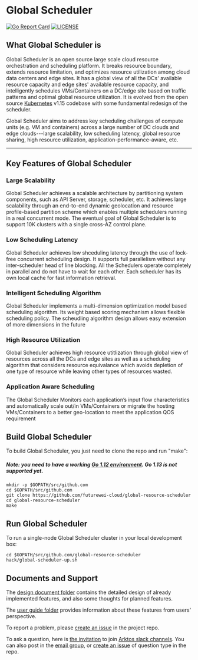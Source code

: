 # Global Scheduler

[![Go Report Card](https://goreportcard.com/badge/github.com/futurewei-cloud/arktos)](https://goreportcard.com/report/github.com/futurewei-cloud/arktos)
[![LICENSE](https://img.shields.io/badge/license-apache%202.0-green)](https://github.com/futurewei-cloud/arktos/blob/master/LICENSE)

## What Global Scheduler is

Global Scheduler is an open source large scale cloud resource orchestration and scheduling platform.
It breaks resource boundary, extends resource limitation, and optimizes resource utilization among cloud data centers and edge sites.
It has a global view of all the DCs' available resource capacity and edge sites' available resource capacity, and intelligently schedules
VMs/Containers on a DC/edge site based on traffic patterns and optimal global resource utilization. It is evolved from the open source [Kubernetes](https://github.com/kubernetes/kubernetesh) v1.15 codebase with some fundamental redesign of the scheduler.

Global Scheduler aims to address key scheduling challenges of compute units (e.g. VM and containers) across
a large number of DC clouds and edge clouds---large scalability, low scheduling latency, global resource sharing, high resource utilization, 
application-performance-aware, etc.  

----

## Key Features of Global Scheduler


### Large Scalability

Global Scheduler achieves a scalable architecture by partitioning system components, such as API Server, storage, scheduler, etc. 
It achieves large scalability through an end-to-end dynamic geolocation and resource profile-based partition scheme which enables multiple schedulers running in a real concurrent mode. The eventual goal of Global Scheduler is to support 10K clusters with a single cross-AZ control plane.

### Low Scheduling Latency

Global Scheduler achieves low shceduling latency through the use of lock-free concurrent scheduling design.
It supports full parallelism without any inter-scheduler head of line blocking.  All the Schedulers operate completely in parallel and do not have to wait for each other.
Each scheduler has its own local cache for fast information retrieval.

### Intelligent Scheduling Algorithm

Global Scheduler implements a multi-dimension optimization model based scheduling algorithm. Its weight based scoring mechanism allows flexible scheduling policy. The scheudling algorithm design allows easy extension of more dimensions in the future

### High Resource Utilization

Global Scheduler achieves high resource utitlization through global view of resources across all the DCs and edge sites as well as a scheduling algorithm that considers resource equivalance which avoids depletion of one type of resource while leaving other types of resources wasted. 

### Application Aware Scheduling

The Global Scheduler Monitors each application’s input flow characteristics and automatically scale out/in
VMs/Containers or migrate the hosting VMs/Containers to a better geo-location to meet the application QOS requirement


## Build Global Scheduler


To build Global Scheduler, you just need to clone the repo and run "make":

##### Note: you need to have a working [Go 1.12 environment](https://golang.org/doc/install). Go 1.13 is not supported yet.

```
mkdir -p $GOPATH/src/github.com
cd $GOPATH/src/github.com
git clone https://github.com/futurewei-cloud/global-resource-scheduler
cd global-resource-scheduler
make
```

## Run Global Scheduler

To run a single-node Global Scheduler cluster in your local development box:

```
cd $GOPATH/src/github.com/global-resource-scheduler
hack/global-scheduler-up.sh
```

## Documents and Support

The [design document folder](https://github.com/futurewei-cloud/global-resource-scheduler/tree/master/docs/design-proposals/) contains the detailed design of already implemented features, and also some thoughts for planned features.

The [user guide folder](https://github.com/futurewei-cloud/global-resource-scheduler/tree/master/docs/user-guide/) provides information about these features from users' perspective.

To report a problem, please [create an issue](https://github.com/futurewei-cloud/global-resource-scheduler/issues) in the project repo. 

To ask a question, here is [the invitation](https://join.slack.com/t/arktosworkspace/shared_invite/zt-cmak5gjq-rBxX4vX2TGMyNeU~jzAMLQ) to join [Arktos slack channels](http://arktosworkspace.slack.com/). You can also post in the [email group](https://groups.google.com/forum/#!forum/arktos-user), or [create an issue](https://github.com/futurewei-cloud/arktos/issues) of question type in the repo.
